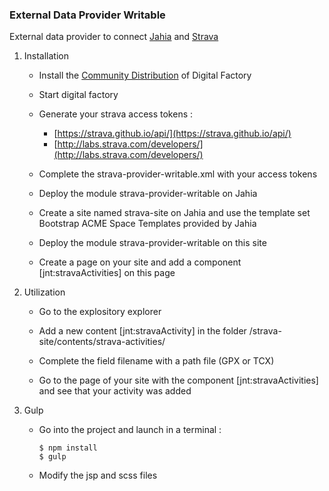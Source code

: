 ### External Data Provider Writable

External data provider to connect [Jahia](https://www.jahia.com/) and [Strava](https://www.strava.com)

1. Installation

    * Install the [Community Distribution](https://www.jahia.com/fr/home/resources/developers-downloads/main/the-leading-open-source-java-uxp/downloadrow-2/df-community-sdk.html) of Digital Factory

    * Start digital factory

    * Generate your strava access tokens :
        * [https://strava.github.io/api/](https://strava.github.io/api/)
        * [http://labs.strava.com/developers/](http://labs.strava.com/developers/)

    * Complete the strava-provider-writable.xml with your access tokens

    * Deploy the module strava-provider-writable on Jahia

    * Create a site named strava-site on Jahia and use the template set Bootstrap ACME Space Templates provided by Jahia

    * Deploy the module strava-provider-writable on this site

    * Create a page on your site and add a component [jnt:stravaActivities] on this page

2. Utilization

    * Go to the explository explorer

    * Add a new content [jnt:stravaActivity] in the folder /strava-site/contents/strava-activities/

    * Complete the field filename with a path file (GPX or TCX)

    * Go to the page of your site with the component [jnt:stravaActivities] and see that your activity was added

3. Gulp

    * Go into the project and launch in a terminal :
        ```
        $ npm install
        $ gulp
        ```

    * Modify the jsp and scss files

